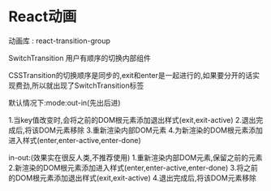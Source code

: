# React动画

动画库 : react-transition-group

SwitchTransition 用户有顺序的切换内部组件

CSSTransition的切换顺序是同步的,exit和enter是一起进行的,如果要分开的话实现费劲,所以就出现了SwitchTransition标签

默认情况下:mode:out-in(先出后进)

1.当key值改变时,会将之前的DOM根元素添加退出样式(exit,exit-active)
2.退出完成后,将该DOM元素移除
3.重新渲染内部DOM元素
4.为新渲染的DOM根元素添加进入样式(enter,enter-active,enter-done)

in-out:(效果实在很反人类,不推荐使用)
1.重新渲染内部DOM元素,保留之前的元素
2.新渲染的DOM根元素添加进入样式(enter,enter-active,enter-done)
3.将之前的DOM根元素添加退出样式(exit,exit-active)
4.退出完成后,将该DOM元素移除